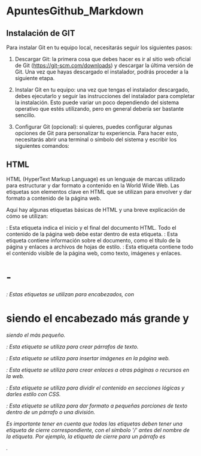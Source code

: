 # ApuntesGithub_Markdown

## Instalación de GIT

Para instalar Git en tu equipo local, necesitarás seguir los siguientes pasos:

1. Descargar Git: la primera cosa que debes hacer es ir al sitio web oficial de Git (https://git-scm.com/downloads) y descargar la última versión de Git. Una vez que hayas descargado el instalador, podrás proceder a la siguiente etapa.

2. Instalar Git en tu equipo: una vez que tengas el instalador descargado, debes ejecutarlo y seguir las instrucciones del instalador para completar la instalación. Esto puede variar un poco dependiendo del sistema operativo que estés utilizando, pero en general debería ser bastante sencillo.

3. Configurar Git (opcional): si quieres, puedes configurar algunas opciones de Git para personalizar tu experiencia. Para hacer esto, necesitarás abrir una terminal o símbolo del sistema y escribir los siguientes comandos:


## HTML

HTML (HyperText Markup Language) es un lenguaje de marcas utilizado para estructurar y dar formato a contenido en la World Wide Web. Las etiquetas son elementos clave en HTML que se utilizan para envolver y dar formato a contenido de la página web.

Aquí hay algunas etiquetas básicas de HTML y una breve explicación de cómo se utilizan:

<html>: Esta etiqueta indica el inicio y el final del documento HTML. Todo el contenido de la página web debe estar dentro de esta etiqueta.

<head>: Esta etiqueta contiene información sobre el documento, como el título de la página y enlaces a archivos de hojas de estilo.

<body>: Esta etiqueta contiene todo el contenido visible de la página web, como texto, imágenes y enlaces.

<h1> - <h6>: Estas etiquetas se utilizan para encabezados, con <h1> siendo el encabezado más grande y <h6> siendo el más pequeño.

<p>: Esta etiqueta se utiliza para crear párrafos de texto.

<img>: Esta etiqueta se utiliza para insertar imágenes en la página web.

<a>: Esta etiqueta se utiliza para crear enlaces a otras páginas o recursos en la web.

<div>: Esta etiqueta se utiliza para dividir el contenido en secciones lógicas y darles estilo con CSS.

<span>: Esta etiqueta se utiliza para dar formato a pequeñas porciones de texto dentro de un párrafo o una división.

Es importante tener en cuenta que todas las etiquetas deben tener una etiqueta de cierre correspondiente, con el símbolo '/' antes del nombre de la etiqueta. Por ejemplo, la etiqueta de cierre para un párrafo es </p>.
